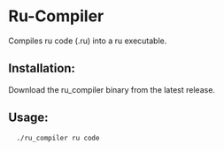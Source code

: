 # Ru-Compiler

Compiles ru code (.ru) into a ru executable.

## Installation:
Download the ru_compiler binary from the latest release.

## Usage:
```
  ./ru_compiler ru code
```
